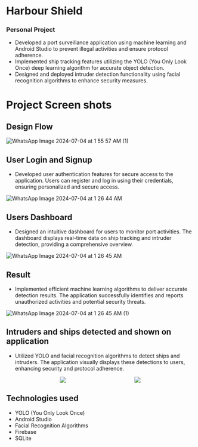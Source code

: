 # Harbour Shield
### Personal Project

<p>

- Developed a port surveillance application using machine learning and Android Studio to prevent illegal activities and ensure protocol adherence.
- Implemented ship tracking features utilizing the YOLO (You Only Look Once) deep learning algorithm for accurate object detection. 
- Designed and deployed intruder detection functionality using facial recognition algorithms to enhance security measures.

</p>

# Project Screen shots
## Design Flow

![WhatsApp Image 2024-07-04 at 1 55 57 AM (1)](https://github.com/ghousetazeem/test1/assets/74200389/b85ac1c5-c53f-4cd9-a7df-277d973bf165)

## User Login and Signup
- Developed user authentication features for secure access to the application. Users can register and log in using their credentials, ensuring personalized and secure access.
  
![WhatsApp Image 2024-07-04 at 1 26 44 AM](https://github.com/ghousetazeem/test/assets/74200389/5ed2241b-82f5-4a55-9e49-559196e88606)

## Users Dashboard
- Designed an intuitive dashboard for users to monitor port activities. The dashboard displays real-time data on ship tracking and intruder detection, providing a comprehensive overview.
  
![WhatsApp Image 2024-07-04 at 1 26 45 AM](https://github.com/ghousetazeem/test/assets/74200389/1b365d11-b43d-4f49-8ab4-d817e884e932)

## Result
- Implemented efficient machine learning algorithms to deliver accurate detection results. The application successfully identifies and reports unauthorized activities and potential security threats.

![WhatsApp Image 2024-07-04 at 1 26 45 AM (1)](https://github.com/ghousetazeem/test/assets/74200389/5bd4e223-71d7-46d5-842a-69c8755c54b1)

## Intruders and ships detected and shown on application
- Utilized YOLO and facial recognition algorithms to detect ships and intruders. The application visually displays these detections to users, enhancing security and protocol adherence.

<div style="display: flex; justify-content: space-evenly; align-items: center;">
  <img src="https://github.com/ghousetazeem/test/assets/74200389/1c754e1f-daaf-410e-9a11-30252993084f" style="margin-right: 20px;"/>
  <img src="https://github.com/ghousetazeem/test/assets/74200389/885ce1ed-8f64-43c1-8227-34b6b3e463e5" style="margin-left: 20px;"/>
</div>




## Technologies used
<p>

- YOLO (You Only Look Once)
- Android Studio
- Facial Recognition Algorithms
- Firebase
- SQLite

</p>
